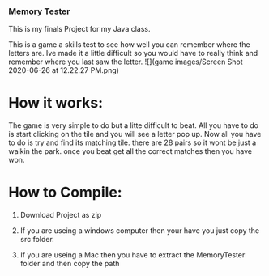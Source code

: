 ### Memory Tester


This is my finals Project for my Java class.

This is a game a skills test to see how well you can remember where the letters are.
Ive made it a little difficult so you would have to really think and remember where 
you last saw the letter.
![](game images/Screen Shot 2020-06-26 at 12.22.27 PM.png)

# How it works:
The game is very simple to do but a litte difficult to beat.
All you have to do is start clicking on the tile and you will 
see a letter pop up. Now all you have to do is try and find its matching tile.
there are 28 pairs so it wont be just a walkin the park. once you beat get all 
the correct matches then you have won.

# How to Compile:
1. Download Project as zip
2. If you are useing a windows computer then your have 
  you just copy the src folder.
  
3. If you are useing a Mac then you have to extract the MemoryTester folder and then copy the path
